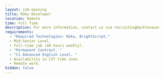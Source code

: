 ```yaml
---
layout: job-opening
title: Roku Developer
location: Remote
time: Full Time
description: For more information, contact us via recruiting@acklenavenue.com.
requirements:
  - "Required Technologies: Roku, BrightScript."
  - Mid-Senior Level.
  - Full-time job (40 hours weekly).
  - "Permanent Contract. "
  - "C1 Advanced English Level. "
  - Availability in CST time zone.
  - Remote work.
hidden: false
---
```

